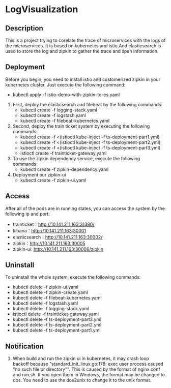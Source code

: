# LogVisualization

## Description   
This is a project trying to corelate the trace of microservices with the logs of the microservices. It is based on kubernetes and istio.And elasticsearch is used to store the log and zipkin to gather the trace and span information.</p>

## Deployment     
Before you begin, you need to install istio and customerized zipkin in your kubernetes cluster. Just execute the following command:
* kubectl apply -f istio-demo-with-zipkin-to-es.yaml

1. First, deploy the elasticsearch and filebeat by the following commands:
    * kubectl create -f logging-stack.yaml
    * kubectl create -f logstash.yaml
    * kubectl create -f filebeat-kubernetes.yaml
2. Second, deploy the train ticket system by executing the following commands:
    * kubectl create -f <(istioctl kube-inject -f ts-deployment-part1.yml)
    * kubectl create -f <(istioctl kube-inject -f ts-deployment-part2.yml)
    * kubectl create -f <(istioctl kube-inject -f ts-deployment-part3.yml)
    * istioctl create -f trainticket-gateway.yaml
3. To use the zipkin dependency service, execute the following commands:
    * kubectl create -f zipkin-dependency.yaml
4. Deployment our zipkin-ui
    * kubectl create -f zipkin-ui.yaml
    
## Access 
After all of the pods are in running states, you can access the system by the following ip and port:
   *  trainticket：http://10.141.211.163:31380/
   *  kibana：http://10.141.211.163:30001
   *  elasticsearch：http://10.141.211.163:30002/
   *  zipkin：http://10.141.211.163:30005
   *  zipkin-ui: http://10.141.211.163:30006/zipkin
    
## Uninstall   
To uninstall the whole system, execute the following commands:
   *  kubectl delete -f zipkin-ui.yaml
   *  kubectl delete -f zipkin-create.yaml
   *  kubectl delete -f filebeat-kubernetes.yaml
   *  kubectl delete -f logstash.yaml
   *  kubectl delete -f logging-stack.yaml
   *  istioctl delete -f trainticket-gateway.yaml
   *  kubectl delete -f ts-deployment-part3.yml
   *  kubectl delete -f ts-deployment-part2.yml
   *  kubectl delete -f ts-deployment-part1.yml
   
## Notification
1. When build and run the zipkin ui in kubernetes, it may crash loop backoff because "standard_init_linux.go:178: exec user process caused "no such file or directory"".
This is caused by the format of nginx.conf and run.sh. If you open them in Windows, the format may be changed to dos. You need to use the dos2unix to change it to the
unix format.